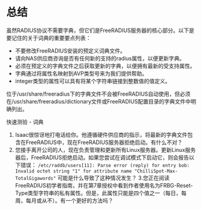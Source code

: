 # 总结
虽然RADIUS协议不需要字典，但它们是FreeRADIUS服务器的核心部分。以下是要记住的关于词典的重要要点列表：

+ 不要修改FreeRADIUS安装的预定义词典文件。
+ 请向NAS供应商咨询是否有任何新的支持的radius属性，以便更新字典。
+ 必须在预定义的字典文件之后获取更新的字典，以便拥有最新的受支持属性。
+ 字典通过将属性名映射到AVP类型号来为我们提供帮助。
+ integer类型的属性可以具有将某个字符串链接到整数值的值定义。

位于/usr/share/freeradius下的字典文件不会被FreeRADIUS自动使用，但必须在/usr/share/freeradius/dictionary文件或FreeRADIUS配置目录的字典文件中明确列出。

快速测验 - 词典

1. Isaac很惊讶地打电话给你。他遵循硬件供应商的指示，将最新的字典文件包含在FreeRADIUS中，现在FreeRADIUS服务器拒绝启动。有什么不对？
2. 您接手离开公司的人，现在负责管理和更新所有Linux服务器。更新Linux服务器后，FreeRADIUS拒绝启动。如果您尝试在调试模式下启动它，则会报告以下错误：
`/etc/raddb/users[11]: Parse error (reply) for entry bob: Invalid octet string "1" for attribute name "ChilliSpot-Max-TotalGigawords"`
可能是什么导致了这种情况发生？
3.您正在阅读FreeRADIUS初学者指南，并在第7章授权中看到作者使用名为FRBG-Reset-Type类型字符串的私有属性。但是，此属性只能是四个值之一（每日，每周，每月或从不）。有一个更好的方法吗？